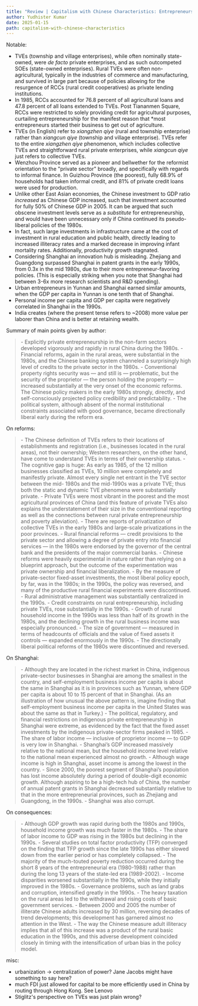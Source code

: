```yaml
---
title: "Review | Capitalism with Chinese Characteristics: Entrepreneurship and the State"
author: Yudhister Kumar
date: 2025-01-15
path: capitalism-with-chinese-characteristics
---
```


Notable:
- TVEs (township and village enterprises), while often nominally state-owned, were *de facto* private enterprises, and as such outcompeted SOEs (state-owned enterprises). Rural TVEs were often non-agricultural, typically in the industries of commerce and manufacturing, and survived in large part because of policies allowing for the resurgence of RCCs (rural credit cooperatives) as private lending institutions.
- In 1985, RCCs accounted for 76.8 percent of all agricultural loans and 47.8 percent of all loans extended to TVEs. Post Tiananmen Square, RCCs were restricted to solely providing credit for agricultural purposes, curtailing entrepreneurship for the manifest reason that *most entrepreneurs started their business to get out of agriculture.
- TVEs (in English) refer to *xiangzhen qiye* (rural and township enterprise) rather than *xiangcun qiye* (township and village enterprise). TVEs refer to the entire *xiangzhen qiye* phenomenon, which includes collective TVEs and straightforward rural private enterprises, while *xiangcun qiye* just refers to collective TVEs.
- Wenzhou Province served as a pioneer and bellwether for the reformist orientation to the "private sector" broadly, and specifically with regards to informal finance. In Guizhou Province (the poorest), fully 68.9% of households had taken informal credit, and 81% of private credit loans were used for production.
- Unlike other East Asian economies, the Chinese investment to GDP ratio *increased* as Chinese GDP increased, such that investment accounted for fully 50% of Chinese GDP in 2005. It can be argued that such obscene investment levels serve as a *substitute* for entrepreneurship, and would have been unnecessary only if China continued its pseudo-liberal policies of the 1980s.
- In fact, such large investments in infrastructure came at the cost of investment in rural education and public health, directly leading to increased illiteracy rates and a marked decrease in improving infant mortality rates. Additionally, productivity growth stagnated.
- Considering Shanghai an innovation hub is misleading. Zhejiang and Guangdong surpassed Shanghai in patent grants in the early 1990s, from 0.3x in the mid 1980s, due to their more entrepreneur-favoring policies. (This is especially striking when you note that Shanghai had between 3-6x more research scientists and R&D spending).
- Urban entrepreneurs in Yunnan and Shanghai earned similar amounts, when the GDP per capita in Yunnan is one tenth that of Shanghai.
- Personal income per capita and GDP per capita were negatively correlated in Shanghai in the 1990s.
- India creates (where the present tense refers to ~2008) more value per laborer than China and is better at retaining wealth.

Summary of main points given by author:

<blockquote>
- Explicitly private entrepreneurship in the non-farm sectors developed vigorously and rapidly in rural China during the 1980s.
- Financial reforms, again in the rural areas, were substantial in the 1980s, and the Chinese banking system channeled a surprisingly high level of credits to the private sector in the 1980s.
- Conventional property rights security was — and still is — problematic, but the security of the proprietor — the person holding the property — increased substantially at the very onset of the economic reforms. The Chinese policy makers in the early 1980s strongly, directly, and self-consciously projected policy credibility and predictability.
- The political system, although absent of the normal institutional constraints associated with good governance, became directionally liberal early during the reform era.
</blockquote>

On reforms:
<blockquote>
- The Chinese definition of TVEs refers to their locations of establishments and registration (i.e., businesses located in the rural areas), not their ownership; Western researchers, on the other hand, have come to understand TVEs in terms of their ownership status.
- The cognitive gap is huge: As early as 1985, of the 12 million businesses classified as TVEs, 10 million were completely and manifestly private. Almost every single net entrant in the TVE sector between the mid- 1980s and the mid-1990s was a private TVE; thus both the static and dynamic TVE phenomena were substantially private.
- Private TVEs were most vibrant in the poorest and the most agricultural provinces of China (and this feature of private TVEs also explains the understatement of their size in the conventional reporting as well as the connections between rural private entrepreneurship and poverty alleviation).
- There are reports of privatization of collective TVEs in the early 1980s and large-scale privatizations in the poor provinces.
- Rural financial reforms — credit provisions to the private sector and allowing a degree of private entry into financial services — in the 1980s were endorsed by the governor of the central bank and the presidents of the major commercial banks.
- Chinese reforms were heavily experimental in nature rather than relying on a blueprint approach, but the outcome of the experimentation was private ownership and financial liberalization.
- By the measure of private-sector fixed-asset investments, the most liberal policy epoch, by far, was in the 1980s; in the 1990s, the policy was reversed, and many of the productive rural financial experiments were discontinued.
- Rural administrative management was substantially centralized in the 1990s.
- Credit constraints on rural entrepreneurship, including private TVEs, rose substantially in the 1990s.
- Growth of rural household income in the 1990s was less than half of its growth in the 1980s, and the declining growth in the rural business income was especially pronounced.
- The size of government — measured in terms of headcounts of officials and the value of fixed assets it controls — expanded enormously in the 1990s.
- The directionally liberal political reforms of the 1980s were discontinued and reversed.
</blockquote>

On Shanghai:

<blockquote>
- Although they are located in the richest market in China, indigenous private-sector businesses in Shanghai are among the smallest in the country, and self-employment business income per capita is about the same in Shanghai as it is in provinces such as Yunnan, where GDP per capita is about 10 to 15 percent of that in Shanghai. (As an illustration of how unusual the above pattern is, imagine finding that self-employment business income per capita in the United States was about the same as that in Turkey.)
- The political, regulatory, and financial restrictions on indigenous private entrepreneurship in Shanghai were extreme, as evidenced by the fact that the fixed asset investments by the indigenous private-sector firms peaked in 1985.
- The share of labor income — inclusive of proprietor income — to GDP is very low in Shanghai.
- Shanghai’s GDP increased massively relative to the national mean, but the household income level relative to the national mean experienced almost no growth.
- Although wage income is high in Shanghai, asset income is among the lowest in the country.
- Since 2000, the poorest segment of Shanghai’s population has lost income absolutely during a period of double-digit economic growth. Although aspiring to be a high-tech hub of China, the number of annual patent grants in Shanghai decreased substantially relative to that in the more entrepreneurial provinces, such as Zhejiang and Guangdong, in the 1990s.
- Shanghai was also corrupt.
</blockquote>

On consequences:
<blockquote>
- Although GDP growth was rapid during both the 1980s and 1990s, household income growth was much faster in the 1980s.
- The share of labor income to GDP was rising in the 1980s but declining in the 1990s.
- Several studies on total factor productivity (TFP) converged on the finding that TFP growth since the late 1990s has either slowed down from the earlier period or has completely collapsed.
- The majority of the much-touted poverty reduction occurred during the short 8 years of the entrepreneurial era (1980-1988) rather than during the long 13 years of the state-led era (1989-2002).
- Income disparities worsened substantially in the 1990s, while they initially improved in the 1980s.
- Governance problems, such as land grabs and corruption, intensified greatly in the 1990s.
- The heavy taxation on the rural areas led to the withdrawal and rising costs of basic government services.
- Between 2000 and 2005 the number of illiterate Chinese adults increased by 30 million, reversing decades of trend developments; this development has garnered almost no attention in the West.
- The way the Chinese measure adult illiteracy implies that all of this increase was a product of the rural basic education in the 1990s, and this adverse development coincided closely in timing with the intensification of urban bias in the policy model.
</blockquote>

misc:
- urbanization -> centralization of power? Jane Jacobs might have something to say here?
- much FDI just allowed for capital to be more efficiently used in China by routing through Hong Kong. See Lenovo
- Stiglitz's perspective on TVEs was just plain wrong?